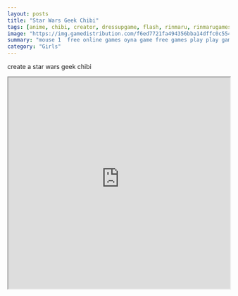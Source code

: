 ```yaml
---
layout: posts
title: "Star Wars Geek Chibi"
tags: [anime, chibi, creator, dressupgame, flash, rinmaru, rinmarugames, starwars, free, online, games, oyna, game, free, games, play, play, games]
image: "https://img.gamedistribution.com/f6ed7721fa494356bba14dffc0c5547e.jpg"
summary: "mouse 1  free online games oyna game free games play play games"
category: "Girls"
---
```


create a star wars geek chibi

<iframe width="100%" height="480px;" src="https://flash.gamedistribution.com?game=f6ed7721fa494356bba14dffc0c5547e"></iframe>